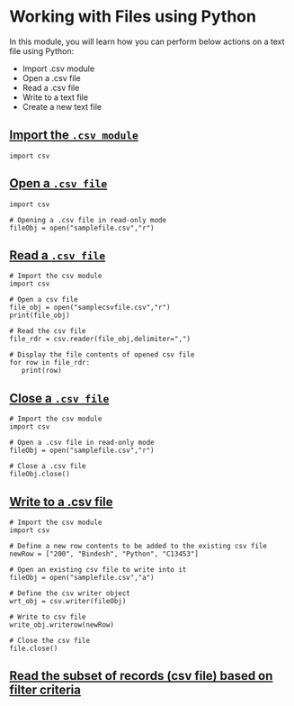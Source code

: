 # Working with Files using Python

In this module, you will learn how you can perform below actions on a text file using Python:
  - Import .csv module
  - Open a .csv file
  - Read a .csv file
  - Write to a text file
  - Create a new text file

## [Import the `.csv module`](https://docs.python.org/3/library/csv.html)
   
   ```
   import csv

   ```

## [Open a `.csv file`](https://docs.python.org/3/library/functions.html?highlight=built%20functions#open)
   
   ```
   import csv

   # Opening a .csv file in read-only mode
   fileObj = open("samplefile.csv","r")

   ```

## [Read a `.csv file`]()
   
   ```
   # Import the csv module
   import csv

   # Open a csv file
   file_obj = open("samplecsvfile.csv","r")
   print(file_obj)

   # Read the csv file
   file_rdr = csv.reader(file_obj,delimiter=",")

   # Display the file contents of opened csv file
   for row in file_rdr:
      print(row)
   
   ```

## [Close a `.csv file`]()

   ```
   # Import the csv module
   import csv

   # Open a .csv file in read-only mode
   fileObj = open("samplefile.csv","r")

   # Close a .csv file
   fileObj.close()
   
   ```
## [Write to a .csv file]()
   
   ```
   # Import the csv module
   import csv

   # Define a new row contents to be added to the existing csv file
   newRow = ["200", "Bindesh", "Python", "C13453"]
   
   # Open an existing csv file to write into it
   fileObj = open("samplefile.csv","a")

   # Define the csv writer object
   wrt_obj = csv.writer(fileObj)

   # Write to csv file
   write_obj.writerow(newRow)

   # Close the csv file
   file.close()

   ```

## [Read the subset of records (csv file) based on filter criteria]()
   
   ```
   
   ```